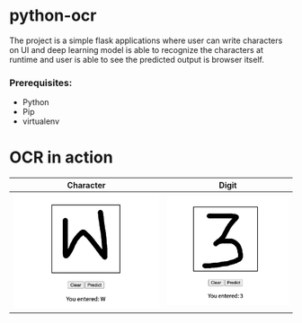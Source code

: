# python-ocr


The project is a simple flask applications where user can write characters on UI and deep learning model is able to recognize the characters at runtime and user is able to see the predicted output is browser itself.

### Prerequisites:

- Python
- Pip
- virtualenv
# OCR in action

Character                  |  Digit
:-------------------------:|:-------------------------:
![](https://github.com/Aarif1430/python-ocr/blob/master/src/static/images/w.png)  |  ![](https://github.com/Aarif1430/python-ocr/blob/master/src/static/images/3.png)